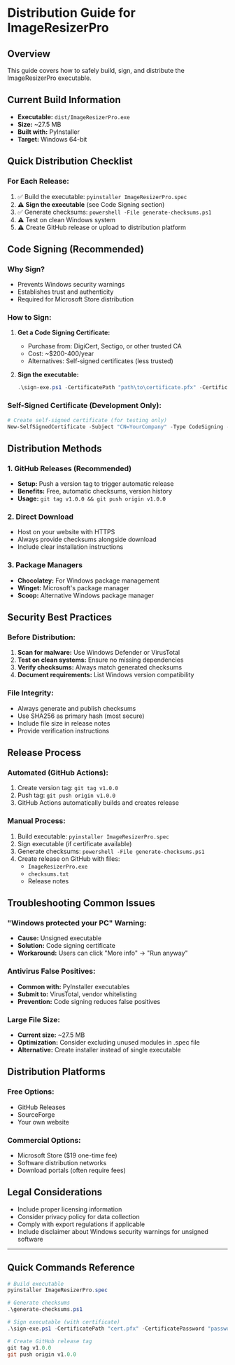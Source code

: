 # Distribution Guide for ImageResizerPro

## Overview
This guide covers how to safely build, sign, and distribute the ImageResizerPro executable.

## Current Build Information
- **Executable:** `dist/ImageResizerPro.exe`
- **Size:** ~27.5 MB
- **Built with:** PyInstaller
- **Target:** Windows 64-bit

## Quick Distribution Checklist

### For Each Release:
1. ✅ Build the executable: `pyinstaller ImageResizerPro.spec`
2. ⚠️ **Sign the executable** (see Code Signing section)
3. ✅ Generate checksums: `powershell -File generate-checksums.ps1`
4. ⚠️ Test on clean Windows system
5. ⚠️ Create GitHub release or upload to distribution platform

## Code Signing (Recommended)

### Why Sign?
- Prevents Windows security warnings
- Establishes trust and authenticity
- Required for Microsoft Store distribution

### How to Sign:
1. **Get a Code Signing Certificate:**
   - Purchase from: DigiCert, Sectigo, or other trusted CA
   - Cost: ~$200-400/year
   - Alternatives: Self-signed certificates (less trusted)

2. **Sign the executable:**
   ```powershell
   .\sign-exe.ps1 -CertificatePath "path\to\certificate.pfx" -CertificatePassword "your_password"
   ```

### Self-Signed Certificate (Development Only):
```powershell
# Create self-signed certificate (for testing only)
New-SelfSignedCertificate -Subject "CN=YourCompany" -Type CodeSigning -CertStoreLocation Cert:\CurrentUser\My
```

## Distribution Methods

### 1. GitHub Releases (Recommended)
- **Setup:** Push a version tag to trigger automatic release
- **Benefits:** Free, automatic checksums, version history
- **Usage:** `git tag v1.0.0 && git push origin v1.0.0`

### 2. Direct Download
- Host on your website with HTTPS
- Always provide checksums alongside download
- Include clear installation instructions

### 3. Package Managers
- **Chocolatey:** For Windows package management
- **Winget:** Microsoft's package manager
- **Scoop:** Alternative Windows package manager

## Security Best Practices

### Before Distribution:
1. **Scan for malware:** Use Windows Defender or VirusTotal
2. **Test on clean systems:** Ensure no missing dependencies
3. **Verify checksums:** Always match generated checksums
4. **Document requirements:** List Windows version compatibility

### File Integrity:
- Always generate and publish checksums
- Use SHA256 as primary hash (most secure)
- Include file size in release notes
- Provide verification instructions

## Release Process

### Automated (GitHub Actions):
1. Create version tag: `git tag v1.0.0`
2. Push tag: `git push origin v1.0.0`
3. GitHub Actions automatically builds and creates release

### Manual Process:
1. Build executable: `pyinstaller ImageResizerPro.spec`
2. Sign executable (if certificate available)
3. Generate checksums: `powershell -File generate-checksums.ps1`
4. Create release on GitHub with files:
   - `ImageResizerPro.exe`
   - `checksums.txt`
   - Release notes

## Troubleshooting Common Issues

### "Windows protected your PC" Warning:
- **Cause:** Unsigned executable
- **Solution:** Code signing certificate
- **Workaround:** Users can click "More info" → "Run anyway"

### Antivirus False Positives:
- **Common with:** PyInstaller executables
- **Submit to:** VirusTotal, vendor whitelisting
- **Prevention:** Code signing reduces false positives

### Large File Size:
- **Current size:** ~27.5 MB
- **Optimization:** Consider excluding unused modules in .spec file
- **Alternative:** Create installer instead of single executable

## Distribution Platforms

### Free Options:
- GitHub Releases
- SourceForge
- Your own website

### Commercial Options:
- Microsoft Store ($19 one-time fee)
- Software distribution networks
- Download portals (often require fees)

## Legal Considerations
- Include proper licensing information
- Consider privacy policy for data collection
- Comply with export regulations if applicable
- Include disclaimer about Windows security warnings for unsigned software

---

## Quick Commands Reference

```powershell
# Build executable
pyinstaller ImageResizerPro.spec

# Generate checksums
.\generate-checksums.ps1

# Sign executable (with certificate)
.\sign-exe.ps1 -CertificatePath "cert.pfx" -CertificatePassword "password"

# Create GitHub release tag
git tag v1.0.0
git push origin v1.0.0
```